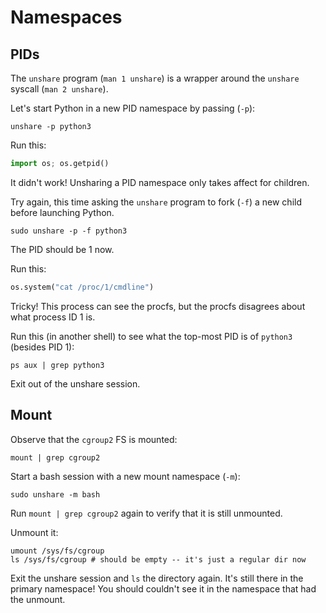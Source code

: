 # Namespaces

## PIDs

The `unshare` program (`man 1 unshare`) is a wrapper around the
`unshare` syscall (`man 2 unshare`).

Let's start Python in a new PID namespace by passing (`-p`):

```
unshare -p python3
```

Run this:

```python
import os; os.getpid()
```

It didn't work!  Unsharing a PID namespace only takes affect for children.

Try again, this time asking the `unshare` program to fork (`-f`) a new child before launching Python.

```
sudo unshare -p -f python3
```

The PID should be 1 now.

Run this:

```python
os.system("cat /proc/1/cmdline")
```

Tricky!  This process can see the procfs, but the procfs disagrees about what process ID 1 is.

Run this (in another shell) to see what the top-most PID is of `python3` (besides PID 1):

```
ps aux | grep python3
```

Exit out of the unshare session.

## Mount

Observe that the `cgroup2` FS is mounted:

```
mount | grep cgroup2
```

Start a bash session with a new mount namespace (`-m`):

```
sudo unshare -m bash
```

Run `mount | grep cgroup2` again to verify that it is still unmounted.

Unmount it:

```
umount /sys/fs/cgroup
ls /sys/fs/cgroup # should be empty -- it's just a regular dir now
```

Exit the unshare session and `ls` the directory again.  It's still
there in the primary namespace!  You should couldn't see it in the
namespace that had the unmount.
